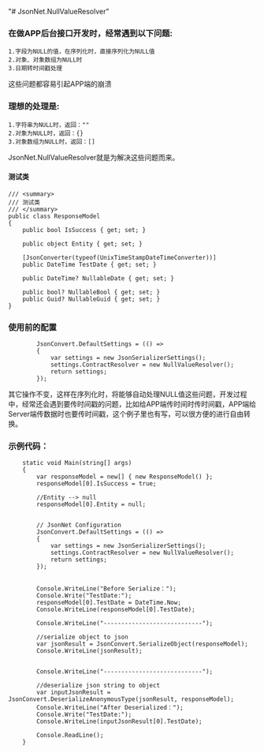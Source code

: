 "# JsonNet.NullValueResolver" 

### 在做APP后台接口开发时，经常遇到以下问题:
    1.字段为NULL的值，在序列化时，直接序列化为NULL值
    2.对象、对象数组为NULL时
    3.日期转时间戳处理
>

这些问题都容易引起APP端的崩溃 

### 理想的处理是:
    1.字符串为NULL时，返回：""
    2.对象为NULL时，返回：{}
    3.对象数组为NULL时，返回：[]

JsonNet.NullValueResolver就是为解决这些问题而来。

#### 测试类
    /// <summary>
    /// 测试类
    /// </summary>
    public class ResponseModel
    {
        public bool IsSuccess { get; set; }

        public object Entity { get; set; }

        [JsonConverter(typeof(UnixTimeStampDateTimeConverter))]
        public DateTime TestDate { get; set; }

        public DateTime? NullableDate { get; set; }

        public bool? NullableBool { get; set; }
        public Guid? NullableGuid { get; set; }
    }
    
>
>

### 使用前的配置
            JsonConvert.DefaultSettings = (() =>
            {
                var settings = new JsonSerializerSettings();
                settings.ContractResolver = new NullValueResolver();
                return settings;
            });

>
>
其它操作不变，这样在序列化时，将能够自动处理NULL值这些问题，开发过程中，经常还会遇到要传时间戳的问题，比如给APP端传时间时传时间戳，APP端给Server端传数据时也要传时间戳，这个例子里也有写，可以很方便的进行自由转换。

### 示例代码：

        static void Main(string[] args)
        {
            var responseModel = new[] { new ResponseModel() };
            responseModel[0].IsSuccess = true;

            //Entity --> null
            responseModel[0].Entity = null;


            // JsonNet Configuration
            JsonConvert.DefaultSettings = (() =>
            {
                var settings = new JsonSerializerSettings();
                settings.ContractResolver = new NullValueResolver();
                return settings;
            });


            Console.WriteLine("Before Serialize：");
            Console.Write("TestDate:");
            responseModel[0].TestDate = DateTime.Now;
            Console.WriteLine(responseModel[0].TestDate);

            Console.WriteLine("----------------------------");

            //serialize object to json
            var jsonResult = JsonConvert.SerializeObject(responseModel);
            Console.WriteLine(jsonResult);


            Console.WriteLine("----------------------------");

            //deserialize json string to object
            var inputJsonResult = JsonConvert.DeserializeAnonymousType(jsonResult, responseModel);
            Console.WriteLine("After Deserialized：");
            Console.Write("TestDate:");
            Console.WriteLine(inputJsonResult[0].TestDate);

            Console.ReadLine();
        }
